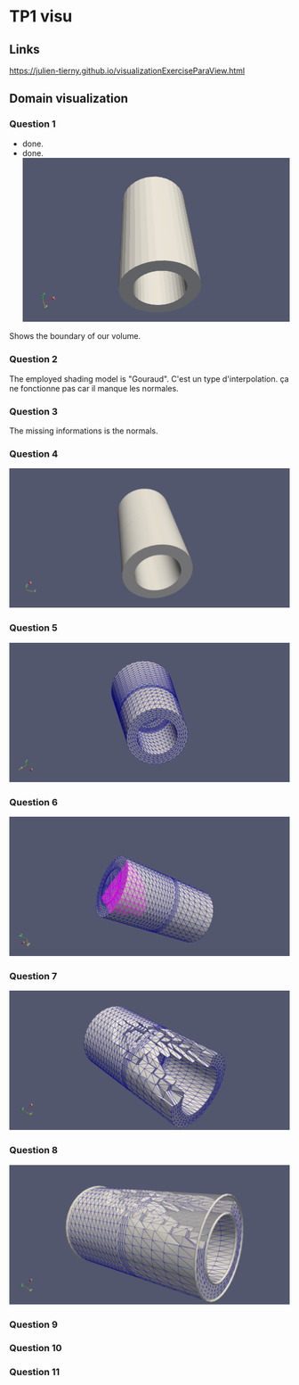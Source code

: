 # TP1 visu

## Links

<https://julien-tierny.github.io/visualizationExerciseParaView.html>

## Domain visualization

### Question 1

- done.
- done.
![Cylinder image](img/Q1img1.png)

Shows the boundary of our volume.

### Question 2

The employed shading model is "Gouraud". C'est un type d'interpolation. ça ne fonctionne pas car il manque les normales.

### Question 3

The missing informations is the normals.

### Question 4

![Alt text](img/Q4img1.png)

### Question 5

![Alt text](img/Q5img1.png)

### Question 6

![Alt text](img/Q6img1.png)

### Question 7

![Alt text](img/Q7img1.png)

### Question 8

![Alt text](img/Q8img1.png)

### Question 9



### Question 10

### Question 11
